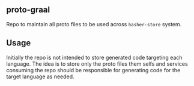 ## proto-graal

Repo to maintain all proto files to be used across `hasher-store` system.

## Usage

Initially the repo is not intended to store generated code targeting each language. The idea is to store only the proto files them selfs and services consuming the repo should be responsible for generating code for the target language as needed.
